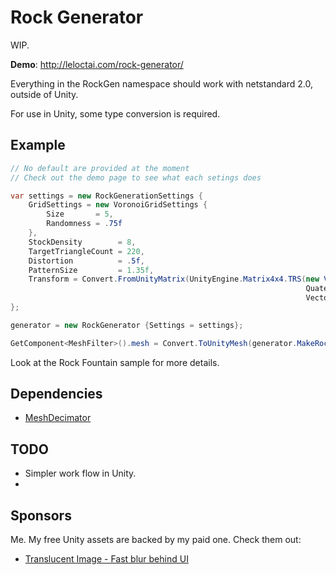 # Rock Generator
WIP.

**Demo**: http://leloctai.com/rock-generator/

Everything in the RockGen namespace should work with netstandard 2.0, outside of Unity.

For use in Unity, some type conversion is required.
 
## Example

```c#
// No default are provided at the moment
// Check out the demo page to see what each setings does

var settings = new RockGenerationSettings {
    GridSettings = new VoronoiGridSettings {
        Size       = 5,
        Randomness = .75f
    },
    StockDensity        = 8,
    TargetTriangleCount = 220,
    Distortion          = .5f,
    PatternSize         = 1.35f,
    Transform = Convert.FromUnityMatrix(UnityEngine.Matrix4x4.TRS(new Vector3(2, 2, 2),
                                                                  Quaternion.identity,
                                                                  Vector3.one))
};

generator = new RockGenerator {Settings = settings};

GetComponent<MeshFilter>().mesh = Convert.ToUnityMesh(generator.MakeRock());
```

Look at the Rock Fountain sample for more details.

## Dependencies

- [MeshDecimator](https://github.com/Whinarn/MeshDecimator)

## TODO

 - Simpler work flow in Unity.
 - 

## Sponsors

Me. My free Unity assets are backed by my paid one. Check them out:

 - [Translucent Image - Fast blur behind UI](https://leloctai.com/asset/translucentimage/)
